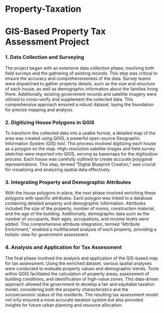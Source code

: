 # Property-Taxation
# GIS-Based Property Tax Assessment Project

### 1. Data Collection and Surveying
The project began with an extensive data collection phase, involving both field surveys and the gathering of existing records. This step was critical to ensure the accuracy and comprehensiveness of the data. Survey teams were dispatched to gather property details, such as the size and structure of each house, as well as demographic information about the families living there. Additionally, existing government records and satellite imagery were utilized to cross-verify and supplement the collected data. This comprehensive approach ensured a robust dataset, laying the foundation for precise mapping and analysis.

### 2. Digitizing House Polygons in QGIS
To transform the collected data into a usable format, a detailed map of the area was created using QGIS, a powerful open-source Geographic Information System (GIS) tool. This process involved digitizing each house as a polygon on the map. High-resolution satellite images and field survey sketches were imported into QGIS, serving as basemaps for the digitization process. Each house was carefully outlined to create accurate polygonal representations. This step, termed "Digital Blueprint Creation," was crucial for visualizing and analyzing spatial data effectively.

### 3. Integrating Property and Demographic Attributes
With the house polygons in place, the next phase involved enriching these polygons with specific attributes. Each polygon was linked to a database containing detailed property and demographic information. Attributes included the size of the property, number of rooms, construction material, and the age of the building. Additionally, demographic data such as the number of occupants, their ages, occupations, and income levels were added. This comprehensive attribute integration, termed "Attribute Enrichment," enabled a multifaceted analysis of each property, providing a holistic view for government assessment.

### 4. Analysis and Application for Tax Assessment
The final phase involved the analysis and application of the GIS-based map for tax assessment. Using the enriched dataset, various spatial analyses were conducted to evaluate property values and demographic trends. Tools within QGIS facilitated the calculation of property areas, assessment of building conditions, and identification of high-value zones. This data-driven approach allowed the government to develop a fair and equitable taxation model, considering both the property characteristics and the socioeconomic status of the residents. The resulting tax assessment model not only ensured a more accurate taxation system but also provided insights for future urban planning and resource allocation.
